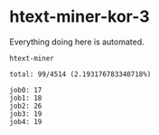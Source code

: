 # htext-miner-kor-3

Everything doing here is automated.

```
htext-miner

total: 99/4514 (2.193176783340718%)

job0: 17
job1: 18
job2: 26
job3: 19
job4: 19
```